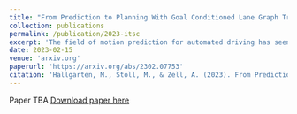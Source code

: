 ```yaml
---
title: "From Prediction to Planning With Goal Conditioned Lane Graph Traversals"
collection: publications
permalink: /publication/2023-itsc
excerpt: 'The field of motion prediction for automated driving has seen tremendous progress recently, bearing ever-more mighty neural network architectures. Leveraging these powerful models bears great potential for the closely related planning task. In this letter we propose a novel goal-conditioning method and show its potential to transform a state-of-the-art prediction model into a goal-directed planner. Our key insight is that conditioning prediction on a navigation goal at the behaviour level outperforms other widely adopted methods, with the additional benefit of increased model interpretability. We train our model on a large open-source dataset and show promising performance in a comprehensive benchmark.'
date: 2023-02-15
venue: 'arxiv.org'
paperurl: 'https://arxiv.org/abs/2302.07753'
citation: 'Hallgarten, M., Stoll, M., & Zell, A. (2023). From Prediction to Planning With Goal Conditioned Lane Graph Traversals. arXiv preprint arXiv:2302.07753.'
---
```

Paper TBA
[Download paper here](#paper)